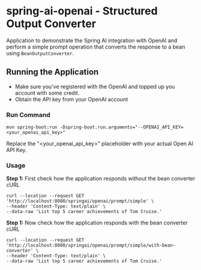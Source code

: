 # spring-ai-openai - Structured Output Converter 
Application to demonstrate the Spring AI integration with OpenAI and perform a simple prompt operation that converts the response to a bean using `BeanOutputConverter`.

## Running the Application 
- Make sure you've registered with the OpenAI and topped up you account with some credit.
- Obtain the API key from your OpenAI account

### Run Command
```
mvn spring-boot:run -Dspring-boot.run.arguments="--OPENAI_API_KEY=<your_openai_api_key>"
```

Replace the "<your_openai_api_key>" placeholder with your actual Open AI API Key.

### Usage

**Step 1:** First check how the application responds without the bean converter
cURL
```
curl --location --request GET 'http://localhost:8080/springai/openai/prompt/simple' \
--header 'Content-Type: text/plain' \
--data-raw 'List top 5 career achievements of Tom Cruise.'
```

**Step 1:** Now check how the application responds with the bean converter
cURL
```
curl --location --request GET 'http://localhost:8080/springai/openai/prompt/simple/with-bean-converter' \
--header 'Content-Type: text/plain' \
--data-raw 'List top 5 career achievements of Tom Cruise.'
```


